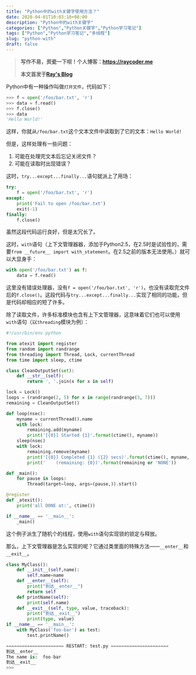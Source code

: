 ```yaml
---
title: "Python中的with关键字使用方法？"
date: 2020-04-01T10:03:10+08:00
description: "Python中的with关键字"
categories: ["Python","Python关键字","Python学习笔记"]
tags: ["Python","Python学习笔记","多线程"]
slug: "python-with"
draft: false
---
```


> **写作不易，资瓷一下呗！个人博客：<https://raycoder.me>**
>
> **本文首发于[Ray's Blog](https://raycoder.me/p/python-with/)**

Python中有一种操作叫做`打开文件`，代码如下：

```python
>>> f = open('/foo/bar.txt', 'r')
>>> data = f.read()
>>> f.close()
>>> data
'Hello World!'
```

这样，你就从`/foo/bar.txt`这个文本文件中读取到了它的文本：`Hello World!`

但是，这样处理有一些问题：

1. 可能在处理完文本后忘记关闭文件？
2. 可能在读取时出现错误？

这时，`try...except...finally...`语句就派上了用场：

```python
try:
    f = open('/foo/bar.txt', 'r')
except:
    print('Fail to open /foo/bar.txt')
    exit(-1)
finally:
    f.close()
```

虽然这段代码运行良好，但是太冗长了。

这时，`with`语句（上下文管理器器，添加于Python2.5，在2.5时是试验性的，需要`from __future__ import with_statement`。在2.5之前的版本无法使用。）就可以大显身手：

```python
with open('/foo/bar.txt') as f:
    data = f.read()
```

这里没有错误处理器，没有`f = open('/foo/bar.txt', 'r')`，也没有读取完文件后的`f.close()`。这段代码与`try...except...finally...`实现了相同的功能，但是代码却相应的短了许多。

除了读取文件，许多标准模块也含有上下文管理器，这意味着它们也可以使用`with`语句（以`threading`模块为例）：

```python
#!/usr/bin/env python

from atexit import register
from random import randrange
from threading import Thread, Lock, currentThread
from time import sleep, ctime

class CleanOutputSet(set):
    def __str__(self):
        return ', '.join(x for x in self)

lock = Lock()
loops = (randrange(2, 5) for x in range(randrange(3, 7)))
remaining = CleanOutputSet()

def loop(nsec):
    myname = currentThread().name
    with lock:
    	remaining.add(myname)
    	print('[{0}] Started {1}'.format(ctime(), myname))
    sleep(nsec)
    with lock:
    	remaining.remove(myname)
    	print('[{0}] Completed {1} ({2} secs)'.format(ctime(), myname, nsec))
    	print('    (remaining: {0})'.format(remaining or 'NONE'))

def _main():
    for pause in loops:
        Thread(target=loop, args=(pause,)).start()

@register
def _atexit():
    print('all DONE at:', ctime())

if __name__ == '__main__':
    _main()
```

这个例子派生了随机个的线程，使用`with`语句实现锁的锁定与释放。

那么，上下文管理器是怎么实现的呢？它通过类里面的特殊方法——`__enter__`和`__exit__`。

```python
class MyClass():
    def __init__(self,name):
        self.name=name
    def __enter__(self):
        print("到达__enter__")
        return self
    def printName(self):
        print(self.name)
    def __exit__(self, type, value, traceback):
        print("到达__exit__")
        print(type, value)
if __name__ == '__main__':
    with MyClass('foo-bar') as test:
        test.printName()

====================== RESTART: test.py ======================
到达__enter__
The name is:  foo-bar
到达__exit__
>>> 
```

